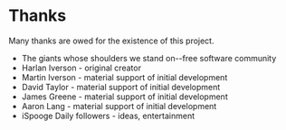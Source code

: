 # Thanks

Many thanks are owed for the existence of this project.

* The giants whose shoulders we stand on--free software community
* Harlan Iverson - original creator
* Martin Iverson - material support of initial development
* David Taylor - material support of initial development
* James Greene - material support of initial development
* Aaron Lang - material support of initial development
* iSpooge Daily followers - ideas, entertainment